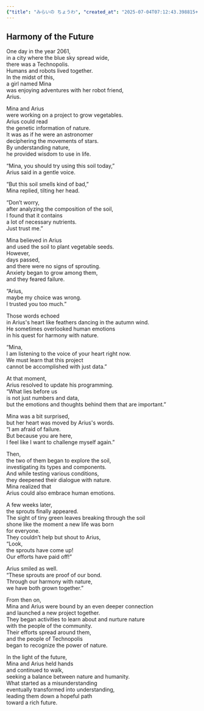 ```yaml
---
{"title": "みらいの ちょうわ", "created_at": "2025-07-04T07:12:43.398815+09:00", "pattern_id": 3, "pattern_name": "誤解と再認識型", "year": 2061}
---
```


## Harmony of the Future

One day in the year 2061,  
in a city where the blue sky spread wide,  
there was a Technopolis.  
Humans and robots lived together.  
In the midst of this,  
a girl named Mina  
was enjoying adventures with her robot friend,  
Arius.

Mina and Arius  
were working on a project to grow vegetables.  
Arius could read  
the genetic information of nature.  
It was as if he were an astronomer  
deciphering the movements of stars.  
By understanding nature,  
he provided wisdom to use in life.

“Mina, you should try using this soil today,”  
Arius said in a gentle voice.

“But this soil smells kind of bad,”  
Mina replied, tilting her head.

“Don’t worry,  
after analyzing the composition of the soil,  
I found that it contains  
a lot of necessary nutrients.  
Just trust me.”

Mina believed in Arius  
and used the soil to plant vegetable seeds.  
However,  
days passed,  
and there were no signs of sprouting.  
Anxiety began to grow among them,  
and they feared failure.

“Arius,  
maybe my choice was wrong.  
I trusted you too much.”

Those words echoed  
in Arius's heart like feathers dancing in the autumn wind.  
He sometimes overlooked human emotions  
in his quest for harmony with nature.

“Mina,  
I am listening to the voice of your heart right now.  
We must learn that this project  
cannot be accomplished with just data.”

At that moment,  
Arius resolved to update his programming.  
“What lies before us  
is not just numbers and data,  
but the emotions and thoughts behind them that are important.”

Mina was a bit surprised,  
but her heart was moved by Arius's words.  
“I am afraid of failure.  
But because you are here,  
I feel like I want to challenge myself again.”

Then,  
the two of them began to explore the soil,  
investigating its types and components.  
And while testing various conditions,  
they deepened their dialogue with nature.  
Mina realized that  
Arius could also embrace human emotions.

A few weeks later,  
the sprouts finally appeared.  
The sight of tiny green leaves breaking through the soil  
shone like the moment a new life was born  
for everyone.  
They couldn’t help but shout to Arius,  
“Look,  
the sprouts have come up!  
Our efforts have paid off!”

Arius smiled as well.  
“These sprouts are proof of our bond.  
Through our harmony with nature,  
we have both grown together.”

From then on,  
Mina and Arius were bound by an even deeper connection  
and launched a new project together.  
They began activities to learn about and nurture nature  
with the people of the community.  
Their efforts spread around them,  
and the people of Technopolis  
began to recognize the power of nature.

In the light of the future,  
Mina and Arius held hands  
and continued to walk,  
seeking a balance between nature and humanity.  
What started as a misunderstanding  
eventually transformed into understanding,  
leading them down a hopeful path  
toward a rich future.
